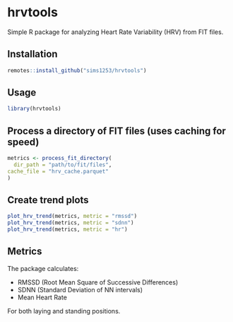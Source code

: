 # hrvtools

Simple R package for analyzing Heart Rate Variability (HRV) from FIT files.

## Installation

```r
remotes::install_github("sims1253/hrvtools")
```

## Usage

```r
library(hrvtools)
```

## Process a directory of FIT files (uses caching for speed)

```r
metrics <- process_fit_directory(
  dir_path = "path/to/fit/files",
cache_file = "hrv_cache.parquet"
)
```

## Create trend plots

```r
plot_hrv_trend(metrics, metric = "rmssd")
plot_hrv_trend(metrics, metric = "sdnn")
plot_hrv_trend(metrics, metric = "hr")
```

## Metrics

The package calculates:

- RMSSD (Root Mean Square of Successive Differences)
- SDNN (Standard Deviation of NN intervals)
- Mean Heart Rate

For both laying and standing positions.
